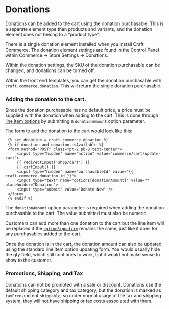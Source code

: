 # Donations

Donations can be added to the cart using the donation purchasable. This is a separate element type than products and variants,
and the donation element does not belong to a “product type”.

There is a single donation element installed when you install Craft Commerce.
The donation element settings are found in the Control Panel within Commerce → Store Settings → Donations.

Within the donation settings, the SKU of the donation purchasable can be changed, and donations can be turned off.

Within the front end templates, you can get the donation purchasable with `craft.commerce.donation`. This will return the single donation purchasable.

### Adding the donation to the cart.

Since the donation purchasable has no default price, a price must be supplied with the donation when adding to the cart.
This is done through [line item options](adding-to-and-updating-the-cart.md#line-item-options-and-notes) by submitting a `donationAmount` option parameter.

The form to add the donation to the cart would look like this:

 ```twig
  {% set donation = craft.commerce.donation %}
  {% if donation and donation.isAvailable %}
  <form method="POST" class="pt-2 pb-8 text-center">
      <input type="hidden" name="action" value="commerce/cart/update-cart">
      {{ redirectInput('shop/cart') }}
      {{ csrfInput() }}
      <input type="hidden" name="purchasableId" value="{{ craft.commerce.donation.id }}">
      <input type="text" name="options[donationAmount]" value="" placeholder="Donation">
      <input type="submit" value="Donate Now" />
  </form>
  {% endif %}
```

The `donationAmount` option parameter is required when adding the donation purchasable to the cart. The value submitted must also be numeric.

Customers can add more than one donation to the cart but the line item will be replaced if the
[`optionSignature`](adding-to-and-updating-the-cart.md#options-uniqueness) remains the same, just like it does for any purchasables added to the cart.

Once the donation is in the cart, the donation amount can also be updated using the standard line item option updating form. You would usually hide the qty field,
which still continues to work, but it would not make sense to show to the customer.

### Promotions, Shipping, and Tax

Donations can not be promoted with a sale or discount. Donations use the default shipping category and tax category, but the donation is marked as
`taxFree` and not `shippable`, so under normal usage of the tax and shipping system, they will not have shipping or tax costs associated with them.

